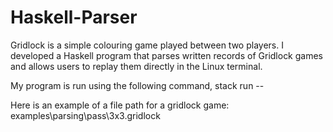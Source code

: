 # Haskell-Parser
Gridlock is a simple colouring game played between two players. I developed a Haskell program that parses written records of Gridlock games and allows users to replay them directly in the Linux terminal.

My program is run using the following command,
stack run -- <filepath>

Here is an example of a file path for a gridlock game: examples\parsing\pass\3x3.gridlock
 
